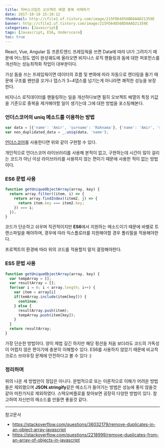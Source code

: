 ```yaml
---
title: 자바스크립트 오브젝트 배열 중복 삭제하기
date: 2017-10-10 15:10:12
thumbnail: http://cfile2.uf.tistory.com/image/215FD64D56BD8AAD21359E
banner: http://cfile2.uf.tistory.com/image/215FD64D56BD8AAD21359E
categories: [Javascript]
tags: [Javascript, ES6, Underscore]
toc: true
---
```


React, Vue, Angular 등 프론트엔드 프레임웍을 쓰면 Data에 따라 UI가 그려지기 때문에 어느정도 앱이 완성궤도에 올라오면 비지니스 로직 핸들링과 돔에 대한 퍼포먼스를 개선하는 성능최적화 작업이 대부분이다.
<!-- more -->
가상 돔을 쓰는 프레임웍이면 데이터의 흐름 및 변화에 따라 자동으로 렌더링을 돌기 때문에 구조를 왠만큼 꼬거나 뎁스가 3~4뎁스를 넘기는게 아니라면 쾌적한 성능을 보장한다.

비지니스 로직데이터를 핸들링하는 일을 개선하다보면 필히 오브젝트 배열의 특정 키값을 기준으로 중복을 제거해야할 일이 생기는데 그에 대한 방법을 포스팅해본다.


### 언더스코어의 uniq 메소드를 이용하는 방법
```js
var data = [{'name': 'Amir', 'surname': 'Rahnama'}, {'name': 'Amir', 'surname': 'Stevens'}];
var non_duplidated_data = _.uniq(data, 'name'); 
```
[언더스코어](http://underscorejs.org/)를 사용한다면 위와 같이 구현할 수 있다.

개인적으로 언더스코어 라이브러리를 사용해 본적이 없고, 구현하는데 시간이 많이 걸리는 코드가 아닌 이상 라이브러리를 사용하지 않는 편이기 때문에 사용한 적이 없는 방법이다.

### ES6 문법 사용
```js
function getUniqueObjectArray(array, key) {
  return array.filter((item, i) => {
    return array.findIndex((item2, j) => {
      return item.key === item2.key;
    }) === i;
  });
}
```

코드가 단순하고 쉬우며 직관적이지만 **ES6**에서 지원하는 메소드이기 때문에 바벨로 트랜스파일을 해야하며, 경우에 따라 익스플로러를 지원해야할 경우 폴리필을 적용해야한다.

프로젝트의 환경에 따라 위의 코드를 적용할지 말지 결정해야한다.

### ES5 문법 사용
```js
function getUniqueObjectArray(array, key) {
  var tempArray = [];
  var resultArray = [];
  for(var i = 0; i < array.length; i++) {
    var item = array[i]
    if(temArray.include(item[key])) {
      continue;
    } else {
      resultArray.push(item);
      tempArray.push(item[key]);
    }
  }
  return resultArray;
}
```

가장 단순한 방법이다. 양이 제법 길긴 하지만 해당 펑션을 처음 보더라도 코드의 가독성이 어렵지 않은 편이기에 충분히 이해할수 있다.
ES6를 사용하지 않았기 때문에 비교적 크로스 브라우징 문제에 안전하다고 볼 수 있다 :)

### 정리하며
위의 나온 세 방법만이 정답은 아니다. 
문법적으로 또는 이론적으로 이해가 어려운 방법들은 제외했으며 **JSON.stringify**같은 메소드가 들어가는 방법은 성능에 좋지 않을것 같아 마찬가지로 제외하였다.
스택오버플로를 찾아보면 굉장히 다양한 방법이 있다. 참고하여 자신만의 메소드를 만들면 좋을것 같다.

---
참고문서
- https://stackoverflow.com/questions/36032179/remove-duplicates-in-an-object-array-javascript
- https://stackoverflow.com/questions/2218999/remove-duplicates-from-an-array-of-objects-in-javascript
<!--stackedit_data:
eyJoaXN0b3J5IjpbLTk5MDUzMTU1LC0xMDkzMDI3Mjg2LDE5OT
YxNTE4NzRdfQ==
-->